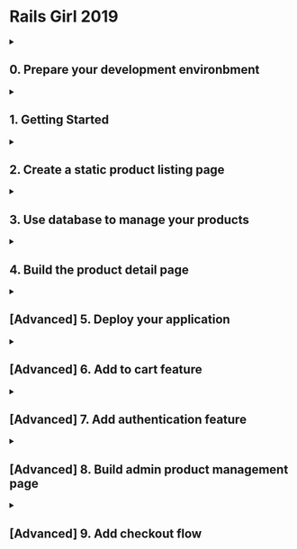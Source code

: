 # Rails Girl 2019

<details><summary><h2>0. Prepare your development environbment</h2></summary>

Before you get start, please make sure your laptop is ready for the workshop. Typically, you'll need those applications:

- Text editor (heavily personal preference, for example VSCode, Atom, etc.)
- Web Browser (Chrome, Safari, Firefox, etc.)
- Terminal
- Docker
- Git

</details>

<details><summary><h2>1. Getting Started</h2></summary>

To make things easier for you to setup the development environment, we already prepare a developmet kit, and all the following commands are based on this template. If you want to setup the development environment by yourself from scratch, read the Go Extra Miles sections. You'll need to make a copy of this kit in your computer,

- Open the terminal in your computer
- Run this command in your terminal:

```bash
git clone git@github.com:nguyenquangminh0711/rails-girl-demo.git
```

- Change the working directory to the kit:

```bash
cd rails-girl-demo
```

- Start the web server with this command:

+ On Windows

```bash
./start_server.bat
```

+ On Linux/MacOS

```bash
./start_server.sh
```

- The web server is started at [http://localhost:4000](http://localhost:4000). Open this link, and if you can see this, congratulation, you started your first web server.

![Getting started server](guides/1-server-start.png)

- To stop the web server, in your recent terminal window, press `Ctrl` and `C`.
</details>

<details><summary><h2>2. Create a static product listing page</h2></summary>

In this section, you'll be able to create a page to show a list of products. A typical product shown on the home page needs some information:

- Name, for example "iPhone XS Max 64GB"
- Brand, for example "Apple"
- Price, for example, "29,000,000"
- Product image, for example: [iPhone XS Max image from FPT Shop](https://cdn.fptshop.com.vn/Uploads/Originals/2018/10/11/636748771945393060_iPhone-Xs-Max-gold.png)

Let's create the first page to show the above product.

- Start another terminal window
- Run this command

+ On Windows

```bash
./start_console.bat
```

+ On Linux/MacOS

```bash
./start_console.sh
```

- Run this command:

```bash
rails generate controller Products index show
```

You are using the scaffolding feature of Rails. If everything is correct, you'll see something like this:

![Rails scaffolding](./guides/2-rails-scaffold.png)

- Now, open the file `app/controllers/products_controller.rb`, you'll see something like this:

```ruby
class ProductsController < ApplicationController
  def index
  end
end
```

- Let's add the list of products you want to display to the `index` method of class `ProductsController`. You can add as many products you want. You can copy the image links from Google Images:

```ruby
class ProductsController < ApplicationController
  def index
    @products = [
      {
        name: 'Điện thoại iPhone XS Max 512GB',
        brand: 'Apple',
        price: 29000000,
        image: 'https://cdn.fptshop.com.vn/Uploads/Originals/2018/10/11/636748771945393060_iPhone-Xs-Max-gold.png'
      },
      {
        name: 'Tai nghe Bluetooth Airpod 2',
        brand: 'Apple',
        price: 4500000,
        image: 'https://store.storeimages.cdn-apple.com/4982/as-images.apple.com/is/image/AppleInc/aos/published/images/M/RX/MRXJ2/MRXJ2?wid=1144&hei=1144&fmt=jpeg&qlt=95&op_usm=0.5,0.5&.v=1551489675083'
      },
      {
        name: 'Điện Thoại Samsung Galaxy S10',
        brand: 'Samsung',
        price: 16000000,
        image: 'https://cdn.fptshop.com.vn/Uploads/Originals/2019/2/21/636863643187455627_ss-galaxy-s10-trang-1.png'
      },
      {
        name: 'Tai nghe Beat Studio M8',
        brand: 'Apple',
        price: 7000000,
        image: 'https://ngheloa.com/wp-content/uploads/2017/12/headphone-beat-studio-ms-81118-chinh-hang-ngheloa.com-1.jpg'
      },
      {
        name: 'Máy tính bảng iPad Pro 11 inch Wifi 64GB',
        brand: 'Apple',
        price: 20000000,
        image: 'https://cdn.tgdd.vn/Products/Images/522/195067/ipad-pro-11-inch-2018-64gb-wifi-33397-thumb-600x600.jpg'
      },
    ]
  end
end
```

Let's add a list of 5 items. Please note that all items in the product list must have 4 fields: `name`, `brand`, `brand`, `price`.

- Edit the file `app/views/products/index.html.erb`. Replace the content with the follow scripts:

```erb
<% @products.each do |product| %>
  <%= render 'product', product: product %>
<% end %>
```

- Create new file `app/views/products/_product.html.erb`, with the following content:

```erb
<div class="product">
  <p>
    <img src="<%= product[:image] %>"/>
  </p>
  <b><%= product[:name] %></b>
  <p><%= product[:brand] %></p>
  <i><%= number_to_currency(product[:price], unit: 'đ', seperator: ',') %></i>
</div>
```

- To make the product listing page your home page, replace the content in `config/routes.rb` with:

```ruby
Rails.application.routes.draw do
  root 'products#index'
end
```

- Open [http://localhost:4000](http://localhost:4000). Tada, you have your first basic product page.

![Basic Product List Page](./guides/2-first-product-page.png)

- It doesn't look great right? Let's add some styling to this page to make it more attractive. We'll use [Bootstrap 4](https://getbootstrap.com), which is the most popular front-end framework. The library is already bundled in the development kit. You'll just need to modify and apply the HTML components into the product page.

- Update the file `app/views/products/index.html.erb` with:

```erb
<div class="products container">
  <div class="row">
    <% @products.each do |product| %>
      <%= render 'product', product: product %>
    <% end %>
  </div>
</div>
```

- Update the file `app/views/products/_product.html.erb` with:

```erb
<div class="product col-md-4 mb-3">
  <p>
    <img class="img-fluid img-thumbnail" src="<%= product[:image] %>"/>
  </p>
  <div class="product-brand mb-1"><%= product[:brand] %></div>
  <h5 class="product-name"><%= product[:name] %></h5>
  <h5 class="product-price"><%= number_to_currency(product[:price], unit: 'đ', seperator: ',', format: "%n %u") %></h5>
</div>
```

- Update the file `app/assets/stylesheets/products.scss` with:

```css
.product-name {
  color: #222;
}

.product-name a {
  color: #222;
}

.product-brand {
  color: #777;
}

.product-price {
  color: green;
}
```

- Refresh your website, you'll see something like this. Not bad huh?

![Product list new look](./guides/2-new-look.png)

</details>

<details><summary><h2>3. Use database to manage your products</h2></summary>

When the number of products grows, it's terrible to keep adding the products to the `ProductsController`. Let's use the database to store and manage your products.

- Generate models and schema migration with this command:

```bash
rails generate model Product name:text brand:text price:integer image:text
```

- Make the database schema change take effective with this command:

```bash
rake db:migrate
```

- We'll need some validations for the Product model to ensure the validity of data. Edit the file `app/models/product.rb`

```ruby
class Product < ApplicationRecord
  validates :name, presence: true, length: {in: 5..255}
  validates :brand, presence: true, length: {in: 5..100}
  validates :price, inclusion: 1..1000000000
  validates  :image, presence: true
end
```

- You'll need a list of seed products for your website. Copy the product list in `ProductsController`, and convert into following in the file `db/seeds.rb`

```ruby
Product.destroy_all
Product.create(
  name: 'Điện thoại iPhone XS Max 512GB',
  brand: 'Apple',
  price: 29000000,
  image: 'https://cdn.fptshop.com.vn/Uploads/Originals/2018/10/11/636748771945393060_iPhone-Xs-Max-gold.png'
)
Product.create!(
  name: 'Tai nghe Bluetooth Airpod 2',
  brand: 'Apple',
  price: 4500000,
  image: 'https://store.storeimages.cdn-apple.com/4982/as-images.apple.com/is/image/AppleInc/aos/published/images/M/RX/MRXJ2/MRXJ2?wid=1144&hei=1144&fmt=jpeg&qlt=95&op_usm=0.5,0.5&.v=1551489675083'
)
Product.create!(
  name: 'Điện Thoại Samsung Galaxy S10',
  brand: 'Samsung',
  price: 16000000,
  image: 'https://cdn.fptshop.com.vn/Uploads/Originals/2019/2/21/636863643187455627_ss-galaxy-s10-trang-1.png'
)
Product.create!(
  name: 'Tai nghe Beat Studio M8',
  brand: 'Apple',
  price: 7000000,
  image: 'https://ngheloa.com/wp-content/uploads/2017/12/headphone-beat-studio-ms-81118-chinh-hang-ngheloa.com-1.jpg'
)
Product.create!(
  name: 'Máy tính bảng iPad Pro 11 inch Wifi 64GB',
  brand: 'Apple',
  price: 20000000,
  image: 'https://cdn.tgdd.vn/Products/Images/522/195067/ipad-pro-11-inch-2018-64gb-wifi-33397-thumb-600x600.jpg'
)
```

- Run this script to seed the product list into database:

```ruby
rake db:seed
```

- Update the file `app/controllers/products_controller.rb`, with:

```ruby
class ProductsController < ApplicationController
  def index
    @products = Product.all
  end
end
```

- Replace the hash access syntax to method calls in `app/views/products/_product.html.erb` with:

```ruby
<div class="product col-md-4 mb-3">
  <p>
    <img class="img-fluid img-thumbnail" src="<%= product.image %>"/>
  </p>
  <div class="d-flex justify-content-between">
    <div class="product-brand mb-1"><%= product.brand %></div>
    <div class="product-id mb-1">#<%= product.id %></div>
  </div>
  <h5 class="product-name"><%= product.name %></h5>
  <h5 class="product-price"><%= number_to_currency(product.price, unit: 'đ', seperator: ',', format: "%n %u") %></h5>
</div>
```

- The number next to the brand is the product ID. Add some CSS styles to de-emphasize the product ID. Add to the file `app/assets/stylesheets/products.scss`:

```css
.product-id {
  color: #777;
}
```

- Now, open Rails console with the command:

```bash
rails c
```

- You can freely create a new product by copy & paste the commands into Rails console:

```ruby
Product.create!(
  name: 'name',
  brand: 'brand',
  price: 1000,
  image: 'image_url'
)
```

- You can also update a particular product information (for example ID 4), with the following commands in Rails console:

```ruby
product = Product.find(4)
product.update!(price: 8000000)
```

- And finally, you can delete a particular product (for example ID 3), with the following commands in Rials console:

```ruby
product = Product.find(3)
product.destroy!
```
</details>


<details><summary><h2>4. Build the product detail page</h2></summary>

- Add the routing information of the products to `config/routes.rb`:

```ruby
resources :products, only: [:index, :show]
```

- Create a top navigation bar. Update the file `app/views/layouts/application.html.erb` with:

```erb
<!DOCTYPE html>
<html>
  <head>
    <meta charset="utf-8">
    <meta name="viewport" content="width=device-width">
    <title>Rails Girl Shop</title>
    <%= csrf_meta_tags %>
    <%= csp_meta_tag %>

    <%= stylesheet_link_tag    'application', media: 'all' %>
    <%= javascript_include_tag 'application' %>
  </head>

  <body>
    <nav class="navbar navbar-light bg-light">
      <a class="navbar-brand" href="<%= root_path %>">
        Rails Girl Shop
      </a>
      <ul class="navbar-nav">
        <li class="nav-item active">
          <a class="nav-link" href="<%= root_path %>">Products</a>
        </li>
      </ul>
    </nav>
    <main class="pt-3">
      <%= yield %>
    </main>
  </body>
</html>
```

- To view the list of available routes, use

```bash
rake routes
```

- Add the product link, edit the file `app/views/products/_product.html.erb`:


```erb
<div class="product col-md-4 mb-3">
  <a href="<%= product_path(product) %>">
    <p>
    <img class="img-fluid img-thumbnail" src="<%= product.image %>"/>
    </p>
  </a>
  <div class="d-flex justify-content-between">
    <div class="product-brand mb-1"><%= product.brand %></div>
    <div class="product-id mb-1">#<%= product.id %></div>
  </div>

  <h5 class="product-name"><a href="<%= product_path(product) %>"><%= product.name %></a></h5>
  <h5 class="product-price"><%= number_to_currency(product.price, unit: 'đ', seperator: ',', format: "%n %u") %></h5>
</div>
```

- Add the `show` method into `ProductsController` at `app/controllers/products_controller.rb`

```ruby
  def show
    @product = Product.find(params[:id])
  end
```

- Create the product detail page, edit `app/views/products/show.html.erb`

```ruby
<div class="product-detail container d-flex justify-content-around">
  <img class="flex-grow-1 img-fluid img-thumbnail" src="<%= @product.image %>"/>
  <div class="product-detail-info ml-3">
    <div class="d-flex justify-content-between">
      <div class="product-brand mb-1"><%= @product.brand %></div>
      <div class="product-id mb-1">#<%= @product.id %></div>
    </div>

    <h4 class="product-name"><a href="<%= product_path(@product) %>"><%= @product.name %></a></h5>
    <h5 class="product-price"><%= number_to_currency(@product.price, unit: 'đ', seperator: ',', format: "%n %u") %></h5>
  </div>
</div>
```

- Add some styles into `app/assets/stylesheets/products.scss`:

```css
.product-detail .product-detail-info {
  flex: 0 0 300px;
}
```

- The product detail page needs some more information. Let's add one more field into product, called description.

```bash
rails generate migration add_description_to_products description:text
```

- Run command to make database migration effective:

```bash
rake db:migrate
```

- Add product description for a product (for example, ID 3) with Rails console. Or you can update the seed file and re-seed again.

```ruby
product = Product.find(3)
product.update!(description: "- An immersive Cinematic Infinity Display, Pro-grade Camera and Wireless PowerShare The next generation is here

- Ultrasonic in-display fingerprint ID protects and unlocks with the first touch

- Pro-grade Camera effortlessly captures epic, pro-quality images of the world as you see it

- Intelligently accesses power by learning how and when you use your phone
")
```

- Add product description section to the file `app/views/products/show.html.erb`

```erb
<p class="product-description"><%= simple_format(@product.description) %></p>
```

- Add some more styling to the CSS file:

```css
.product-detail .product-description {
  padding-top: 15px;
  margin-top: 15px;
  border-top: 1px #ddd solid;
}
```

![Product detail page](./guides/4-final-result.png)
</details>

<details><summary><h2>[Advanced] 5. Deploy your application</h2></summary>
To deploy to the world, please follow the following step:

- Register an account in Heroku

![Register account](guides/register-account.png)

- Create your first app (ex: 'rails-girl-demo') in Heroku console

![Create app](guides/create-app-1.png)
![Create app](guides/create-app-2.png)

- Add Postgres Plugin

![Config Postgres](guides/config-postgres-1.png)
![Config Postgres](guides/config-postgres-2.png)
![Config Postgres](guides/config-postgres-3.png)
![Config Postgres](guides/config-postgres-4.png)

- Run `heroku login`
- Run `heroku container:login`
- Run `heroku container:push web --app <<APP NAME>>`
- Run `heroku container:release web --app <<APP NAME>>`

Click on "Open app", and enjoy

![Open application](guides/open-app.png)

To re-deploy, please follow the following step:
- Run `heroku container:push web --app <<APP NAME>>`
- Run `heroku container:release web --app <<APP NAME>>`
</details>

<details><summary><h2>[Advanced] 6. Add to cart feature</h2></summary>
If we want to buy something, we must have a cart where we put the selected product. But, as you know, the cart has many productions and vice versa, a product may belong to any cart. This is a many-many relationship. So we must split it into one-many relationships. Do come, we need two tables more for this, that call Cart and CartItem.

- Create Cart and Cart Item model with following commands:
  ```
  rails generate model Cart
  rails generate model CartItem product:references cart:references quantity:integer
  ```

- Don't forget run below command to make sure your database apply all changing.
  ```
  rake db:migrate
  ```

- Open `app/models/cart.rb` and add following codes to create relationship with `cart_item`, `product`
  ```
  has_many :cart_items
  has_many :products, through: :cart_items
  ```

- We need a controller for `cart` and `cart_item`. Let's run:
  ```
  rails generate controller Carts show destroy
  rails generate controller CartItems create destroy
  ```

- Now, open `app/controllers/carts_controller.rb` and add following codes.
  Before editing,
  ```
  class CartsController < ApplicationController
    def show
    end

    def destroy
    end
  end
  ```
  After editing,
  ```
  class CartsController < ApplicationController
    def show
      @cart = @current_cart
    end

    def destroy
      @cart = @current_cart
      @cart.destroy
      session[:cart_id] = nil
      redirect_to root_path
    end
  end
  ```

- Do come, where is @current_cart? @current_cart stands for the current status of the cart. We need to set it when users access to the website. So all you need to do is updating file `app/controllers/application_controller.rb` as below:
  ```
  class ApplicationController < ActionController::Base
    before_action :set_cart

    private

    def set_cart
      if session[:cart_id]
        cart = Cart.find_by(id: session[:cart_id])
        cart.present? ? (@current_cart = cart) : (session[:cart_id] = nil)
      end
      return unless session[:cart_id].nil?

      @current_cart = Cart.create
      session[:cart_id] = @current_cart.id
    end
  end
  ```

- Next, we will update for `CartItemsController`. Please open and update file `app/controllers/cart_items_controller.rb` as below:
  ```
  class CartItemsController < ApplicationController
    def create
      chosen_product = Product.find(params[:product_id])
      add_items_to_cart(chosen_product)
      respond_to do |format|
        if @cart_item.save!
          format.html { redirect_back(fallback_location: @current_cart) }
          format.js
        else
          format.html { render :new, notice: 'Error adding product to basket!' }
        end
      end
    end

    def destroy
      @cart_item = CartItem.find(params[:id])
      @cart_item.destroy
      redirect_back(fallback_location: @current_cart)
    end

    private

    def cart_item_params
      params.require(:cart_item).permit(:quantity, :product_id, :cart_id)
    end

    def add_items_to_cart(chosen_product)
      # If cart already has this product then find the relevant cart_item
      # and iterate quantity otherwise create a new cart_item for this product
      if @current_cart.products.include?(chosen_product)
        # Find the cart_item with the chosen_product
        @cart_item = @current_cart.cart_items.find_by(product_id: chosen_product)
        # Iterate the cart_item's quantity by one
        @cart_item.quantity += 1
      else
        @cart_item = CartItem.new
        @cart_item.cart = @current_cart
        @cart_item.product = chosen_product
        # @cart_item.order = Order.first
        @cart_item.quantity = params[:quantity].to_i || 1
      end
    end
  end
  ```

- At present, we have done creating and updating model and controller of cart and cart_item. But, we need to check routes file, we will look like something wrong in here.
  ```
  get 'cart_items/create'
  get 'cart_items/destroy'
  get 'carts/show'
  get 'carts/destroy'
  ```
  3 lines above are incorrect, we must change it as follows:
  ```
  post 'cart_items', to: 'cart_items#create', as: 'cart_items'
  delete 'cart_items/:id', to: 'cart_items#destroy', as: 'cart_item'
  get 'carts/:id', to: 'carts#show', as: 'cart'
  delete 'carts/:id', to: 'carts#destroy'
  ```
  Or
  ```
  resources :carts, only: %i[show destroy]
  resources :cart_items, only: %i[create destroy]
  ```

  And, we don't need view for destroy action. Let's delete them.

- Now, access to `http://localhost:4000/carts/1` in order to see our result. We will see something like the following image.
  ![Cart show](./guides/cart-show.png)

  As you see, we access directly, this isn't good. We should a menu for it. Open `app/views/layouts/application.html.erb` and update as below:
  ```
  <nav class="navbar navbar-expand-lg navbar-light bg-light">
    <a class="navbar-brand" href="<%= root_path %>">
      Rails Girl Shop
    </a>
    <ul class="navbar-nav ml-auto">
      <li class="nav-item active">
        <a class="nav-link" href="<%= products_path %>">Products</a>
      </li>
      <li class="nav-item">
        <a class="nav-link" href="<%= cart_path(@current_cart) %>">Cart[<%= @current_cart.cart_items.count %>]</a>
      </li>
    </ul>
  </nav>
  ```
  Then, open `app/assets/javascripts/carts.js` and add the following code
  ```
  $(document).ready(function(){
    setNavigation();

    $(".nav-item").click(function(e) {
      $(".active").removeClass('active');
      $(e.target).addClass('active');
    })
  });

  function setNavigation() {
    var path = window.location.pathname;
    path = path.replace(/\/$/, "");
    path = decodeURIComponent(path);

    if (path) {
      $(".nav-item a").each(function () {
        var href = $(this).attr('href');
        if (path.substring(0, href.length) == href) {
          $(this).closest('li').addClass('active');
        }
      })
    } else {
      $(".nav-item").first().addClass('active');
    }
  }
  ```

- Next step, we will update the product view to allow users to add it to cart. Add the following content below line  `<h5 class="product-price">` in `app/views/products/_product.html.erb`.
  ```
  <%= form_for(CartItem.new) do |f|%>
    <input type="hidden" name="product_id" value="<%= product.id %>">
    <input type="hidden" name="quantity" value="1">
    <%= submit_tag 'Add to cart' %>
  <% end %>
  ```
- Well done, let's run and check it. You will look like
  ![Cart is updated](./guides/cart-update.png)
  
- But, if you view the current cart, you don't see any selected product. Why? Because you haven't updated the cart view yet. Let's open `app/views/carts/show.html.erb`, replace content with:
  ```
  <section class="ftco-section ftco-cart">
    <div class="container">
      <div class="row">
        <div class="col-md-12 ftco-animate">
          <div class="cart-list">

            <table class="table">
              <thead class="thead-dark">
                <tr>
                  <th scope="col">&nbsp;</th>
                  <th scope="col">&nbsp;</th>
                  <th scope="col">Product</th>
                  <th scope="col">Price</th>
                  <th scope="col">Quantity</th>
                  <th scope="col">Total</th>
                </tr>
              </thead>
              <tbody>
                <% @cart.cart_items.each do |item| %>
                  <%= render 'cart_item', item: item %>
                <% end %>
              </tbody>
            </table>

          </div>
        </div>
      </div>
    </div>
  </section>
  ```
  
  And, create new file `app/views/carts/_cart_item.html.erb` with the following content:
  ```
  <tr class="text-center">
    <td>
      <a href="<%= cart_item_path(item) %>" data-method="delete" data-confirm="Are you sure?" class="close" aria-label="Close">
        <span aria-hidden="true">&times;</span>
      </a>
    </td>
    <td class="image-prod">
      <img class="img-fluid img-thumbnail img" src="<%= item.product.image %>">
    </td>
    <td class="product-name">
      <h3><%= item.product.name %></h3>
      <p><%= truncate(item.product.description, length: 150) %></p>
    </td>
    <td class="price">
      <%= number_to_currency(item.product.price, unit: 'đ', seperator: ',', format: "%n %u") %>
    </td>
    <td class="quantity">
      <div class="input-group mb-3">
        <input data-id="<%= item.id %>" type="text" name="quantity" class="quantity form-control input-number" value="<%= item.quantity %>" min="1" max="100">
      </div>
    </td>
    <td class="total" id="total-<%= item.id %>">
      <%= number_to_currency(item.quantity * item.product.price, unit: 'đ', seperator: ',', format: "%n %u") %>
    </td>
  </tr>
  ```

  We need also update `app/views/products/show.html.erb` as follows:
  ```
  <div class="product-detail container d-flex justify-content-around">
    <img class="flex-grow-1 img-fluid img-thumbnail" src="<%= @product.image %>"/>
    <div class="product-detail-info ml-3">
      <div class="d-flex justify-content-between">
        <div class="product-brand mb-1"><%= @product.brand %></div>
        <div class="product-id mb-1">#<%= @product.id %></div>
      </div>

      <h4 class="product-name"><a href="<%= product_path(@product) %>"><%= @product.name %></a></h5>
      <h5 class="product-price"><%= number_to_currency(@product.price, unit: 'đ', seperator: ',', format: "%n %u") %></h5>
      <p class="product-description"><%= simple_format(@product.description) %></p>
      <%= form_for(CartItem.new) do |f|%>
        <input type="hidden" name="product_id" value="<%= @product.id %>">
        <input type="hidden" name="quantity" value="1">
        <%= submit_tag 'Add to cart' %>
      <% end %>
    </div>
  </div>
  ```

  Don't forget to add style for cart, this makes our site look better. You could use some style below, just add it to `app/assets/stylesheets/carts.scss`.
  ```
  .table {
    min-width: 1000px !important;
    width: 100%;
    text-align: center;
  }
  .table th {
    font-weight: 500;
  }
  .table .thead-primary {
    background: black;
  }
  .table .thead-primary tr th {
    padding: 20px 10px;
    color: #fff !important;
    border: 1px solid transparent !important;
  }
  .table tbody tr td {
    text-align: center !important;
    vertical-align: middle;
    padding: 40px 10px;
    border: 1px solid transparent !important;
    border-bottom: 1px solid rgba(0, 0, 0, 0.05) !important;
  }
  .table tbody tr td.product-remove a {
    bordeR: 1px solid rgba(0, 0, 0, 0.1);
    padding: 5px 10px;
    color: #000000;
  }
  .table tbody tr td.product-remove a:hover {
    border: 1px solid #ffa45c;
    background: #ffa45c; 
  }
  .table tbody tr td.product-remove a:hover span {
    color: #fff;
  }
  .table tbody tr td.quantity {
    width: 10%;
  }
  .table tbody tr td.image-prod .img {
    display: block;
    width: 150px;
    // height: 150px;
    margin: 0 auto;
  }
  .table tbody tr td.product-name {
    width: 30%;
  }
  .table tbody tr td.product-name h3 {
    font-size: 14px;
    text-transform: uppercase;
    letter-spacing: 2px;
  }
  .table tbody tr td.total, .table tbody tr td.price {
    color: #000000;
  }
  ```
- At present, you can view your cart but you can't change product quantity. To do that, let's change `app/controllers/cart_items_controller.rb` as follows:
  ```
  class CartItemsController < ApplicationController
    before_action :set_cart_item, only: [:update_quantity]

    def create
      chosen_product = Product.find(params[:product_id])
      add_items_to_cart(chosen_product)
      respond_to do |format|
        if @cart_item.save!
          format.html { redirect_back(fallback_location: @current_cart) }
          format.js
        else
          format.html { render :new, notice: 'Error adding product to basket!' }
        end
      end
    end

    def destroy
      @cart_item = CartItem.find(params[:id])
      @cart_item.destroy
      redirect_back(fallback_location: @current_cart)
    end

    def update_quantity
      new_quantity = params[:quantity].to_i
      @cart_item.update(quantity: new_quantity) if new_quantity.present?
      total = @cart_item.product.price * @cart_item.quantity
      opts = {
        unit: 'đ',
        seperator: ',',
        format: '%n %u'
      }
      total = ActionController::Base.helpers.number_to_currency(total, opts)
      render json: { total: total }, status: 200
    end

    private

    def set_cart_item
      @cart_item = CartItem.find(params[:id])
    end

    def cart_item_params
      params.require(:cart_item).permit(:quantity, :product_id, :cart_id)
    end

    def add_items_to_cart(chosen_product)
      # If cart already has this product then find the relevant cart_item
      # and iterate quantity otherwise create a new cart_item for this product
      if @current_cart.products.include?(chosen_product)
        # Find the cart_item with the chosen_product
        @cart_item = @current_cart.cart_items.find_by(product_id: chosen_product)
        # Iterate the cart_item's quantity by one
        @cart_item.quantity += 1
      else
        @cart_item = CartItem.new
        @cart_item.cart = @current_cart
        @cart_item.product = chosen_product
        # @cart_item.order = Order.first
        @cart_item.quantity = params[:quantity].to_i || 1
      end
    end
  end
  ```
  We also update routes file as below:

  ```
  Rails.application.routes.draw do
    get 'products/index'
    get 'products/show'
    root 'products#index'
    resources :products, only: [:index, :show]
    resources :carts, only: %i[show destroy]
    resources :cart_items, only: %i[create destroy] do
      collection do
        patch '/update_quantity', action: :update_quantity  
      end
    end
  end
  ```
  Finally, you need to update `app/assets/javascripts/carts.js`:
  ```
  $(document).ready(function(){
    setNavigation();

    $(".nav-item").click(function(e) {
      $(".active").removeClass('active');
      $(e.target).addClass('active');
    })

    $("input.quantity").change(function(e) {
      var id = $(this).data("id");
      var new_quantity = $(this).val();
      $.ajax({
        url: '/cart_items/update_quantity',
        type: "PATCH",
        data: { id: id, quantity: new_quantity },
        dataType: "json",
        success: function(data) {
          $(`#total-${id}`).html(data.total);
        },
        error: function(request, error){
          alert("Request: " + JSON.stringify(request));
        }
      })
    })
  });

  function setNavigation() {
    var path = window.location.pathname;
    path = path.replace(/\/$/, "");
    path = decodeURIComponent(path);

    if (path) {
      $(".nav-item a").each(function () {
        var href = $(this).attr('href');
        if (path.substring(0, href.length) == href) {
          $(this).closest('li').addClass('active');
        }
      })
    } else {
      $(".nav-item").first().addClass('active');
    }
  }
  ```

- We have done, let's open the browser and check it.
</details>

<details><summary><h2>[Advanced] 7. Add authentication feature</h2></summary>
</details>

<details><summary><h2>[Advanced] 8. Build admin product management page</h2></summary>
</details>

<details><summary><h2>[Advanced] 9. Add checkout flow</h2></summary>
</details>
